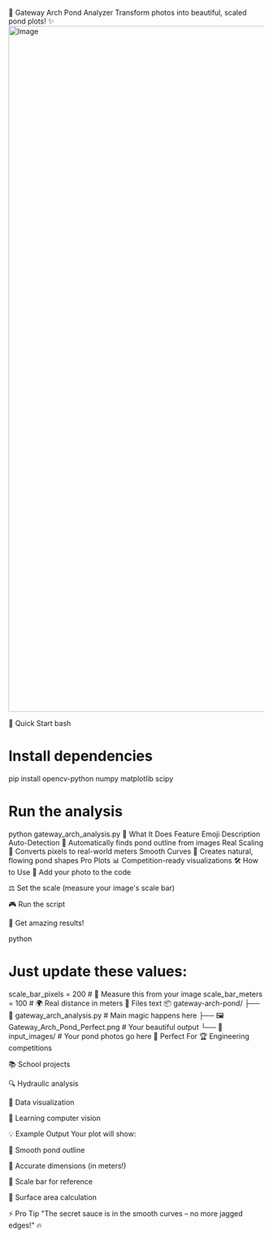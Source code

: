 
🌊 Gateway Arch Pond Analyzer
Transform photos into beautiful, scaled pond plots! ✨
<img width="2400" height="1350" alt="Image" src="https://github.com/user-attachments/assets/d3aa919c-c29d-4340-9676-d38926156688" />



🚀 Quick Start
bash
# Install dependencies
pip install opencv-python numpy matplotlib scipy

# Run the analysis
python gateway_arch_analysis.py
📸 What It Does
Feature	Emoji	Description
Auto-Detection	🎯	Automatically finds pond outline from images
Real Scaling	📏	Converts pixels to real-world meters
Smooth Curves	🎨	Creates natural, flowing pond shapes
Pro Plots	📊	Competition-ready visualizations
🛠️ How to Use
📁 Add your photo to the code

⚖️ Set the scale (measure your image's scale bar)

🎮 Run the script

💫 Get amazing results!

python
# Just update these values:
scale_bar_pixels = 200   # 📐 Measure this from your image
scale_bar_meters = 100   # 🌍 Real distance in meters
📁 Files
text
📦 gateway-arch-pond/
├── 🐍 gateway_arch_analysis.py    # Main magic happens here
├── 🖼️  Gateway_Arch_Pond_Perfect.png  # Your beautiful output
└── 📸 input_images/              # Your pond photos go here
🎯 Perfect For
🏆 Engineering competitions

📚 School projects

🔍 Hydraulic analysis

🎨 Data visualization

🤖 Learning computer vision

💡 Example Output
Your plot will show:

🌊 Smooth pond outline

📐 Accurate dimensions (in meters!)

📏 Scale bar for reference

🧮 Surface area calculation

⚡ Pro Tip
"The secret sauce is in the smooth curves – no more jagged edges!" 🔥
